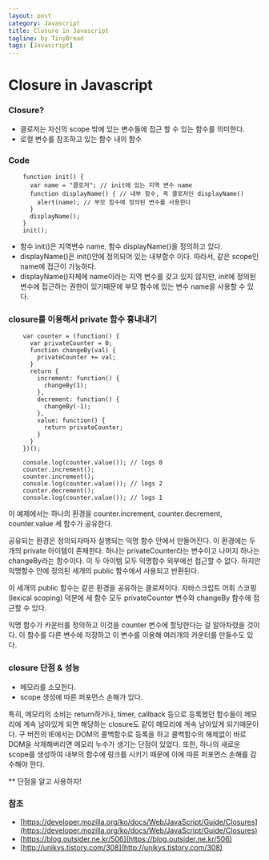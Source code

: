 ```yaml
---
layout: post
category: Javascript
title: Closure in Javascript
tagline: by TinyBread
tags: [Javascript]
---
```



<!--more-->

  

# Closure in Javascript


### Closure?

- 클로저는 자신의 scope 밖에 있는 변수들에 접근 할 수 있는 함수를 의미한다.
- 로컬 변수를 참조하고 있는 함수 내의 함수



### Code
        function init() {
          var name = "클로저"; // init에 있는 지역 변수 name
          function displayName() { // 내부 함수, 즉 클로저인 displayName()
            alert(name); // 부모 함수에 정의된 변수를 사용한다
          }
          displayName();
        }
        init();
        
        
- 함수 init()은 지역변수 name, 함수 displayName()을 정의하고 있다.
- displayName()은 init()안에 정의되어 있는 내부함수 이다. 따라서, 같은 scope인 name에 접근이 가능하다.
- displayName()자체에 name이라는 지역 변수를 갖고 있지 않지만, init에 정의된 변수에 접근하는 권한이 있기때문에 부모 함수에 있는 변수 name을 사용할 수 있다.
        

### closure를 이용해서 private 함수 흉내내기

        var counter = (function() {
          var privateCounter = 0;
          function changeBy(val) {
            privateCounter += val;
          }
          return {
            increment: function() {
              changeBy(1);
            },
            decrement: function() {
              changeBy(-1);
            },
            value: function() {
              return privateCounter;
            }
          }   
        })();

        console.log(counter.value()); // logs 0
        counter.increment();
        counter.increment();
        console.log(counter.value()); // logs 2
        counter.decrement();
        console.log(counter.value()); // logs 1
        
이 예제에서는 하나의 환경을 counter.increment, counter.decrement, counter.value 세 함수가 공유한다.

공유되는 환경은 정의되자마자 실행되는 익명 함수 안에서 만들어진다. 이 환경에는 두 개의 private 아이템이 존재한다. 하나는 privateCounter라는 변수이고 나머지 하나는 changeBy라는 함수이다. 이 두 아이템 모두 익명함수 외부에선 접근할 수 없다. 하지만 익명함수 안에 정의된 세개의 public 함수에서 사용되고 반환된다.

이 세개의 public 함수는 같은 환경을 공유하는 클로져이다. 자바스크립트 어휘 스코핑(lexical scoping) 덕분에 세 함수 모두 privateCounter 변수와 changeBy 함수에 접근할 수 있다.

익명 함수가 카운터를 정의하고 이것을 counter 변수에 할당한다는 걸 알아차렸을 것이다. 이 함수를 다른 변수에 저장하고 이 변수를 이용해 여러개의 카운터를 만들수도 있다.


### closure 단점 & 성능
- 메모리를 소모한다.
- scope 생성에 따른 퍼포먼스 손해가 있다.

특히, 메모리의 소비는 return하거나, timer, callback 등으로 등록했던 함수들이 메모리에 계속 남아있게 되면 해당하는 closure도 같이 메모리에 계속 남아있게 되기때문이다.
구 버전의 IE에서는 DOM의 콜백함수로 등록을 하고 콜백함수의 해제없이 바로 DOM을 삭제해버리면 메모리 누수가 생기는 단점이 있었다.
또한, 하나의 새로운 scope를 생성하여 내부의 함수에 링크를 시키기 때문에 이에 따른 퍼포먼스 손해를 감수해야 한다.

** 단점을 알고 사용하자!


### 참조
- [https://developer.mozilla.org/ko/docs/Web/JavaScript/Guide/Closures](https://developer.mozilla.org/ko/docs/Web/JavaScript/Guide/Closures)
- [https://blog.outsider.ne.kr/506](https://blog.outsider.ne.kr/506)
- [http://unikys.tistory.com/308](http://unikys.tistory.com/308)